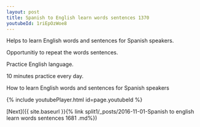 ```yaml
---
layout: post
title: Spanish to English learn words sentences 1370 
youtubeId: 1riEpOzWoe8
---
```

 
 
Helps to learn English words and sentences for Spanish speakers.

Opportunitiy to repeat the words sentences. 

Practice English language. 
 
10 minutes practice every day. 
 
How to learn English words and sentences for Spanish speakers 
 
{% include youtubePlayer.html id=page.youtubeId %}
 
 
[Next]({{ site.baseurl }}{% link  split1/_posts/2016-11-01-Spanish to english learn words sentences 1681 .md%})
 
